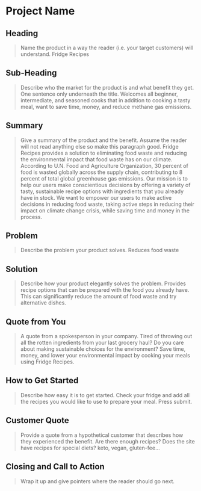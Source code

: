 # Project Name #

<!--
> This material was originally posted [here](http://www.quora.com/What-is-Amazons-approach-to-product-development-and-product-management). It is reproduced here for posterities sake.

There is an approach called "working backwards" that is widely used at Amazon. They work backwards from the customer, rather than starting with an idea for a product and trying to bolt customers onto it. While working backwards can be applied to any specific product decision, using this approach is especially important when developing new products or features.

For new initiatives a product manager typically starts by writing an internal press release announcing the finished product. The target audience for the press release is the new/updated product's customers, which can be retail customers or internal users of a tool or technology. Internal press releases are centered around the customer problem, how current solutions (internal or external) fail, and how the new product will blow away existing solutions.

If the benefits listed don't sound very interesting or exciting to customers, then perhaps they're not (and shouldn't be built). Instead, the product manager should keep iterating on the press release until they've come up with benefits that actually sound like benefits. Iterating on a press release is a lot less expensive than iterating on the product itself (and quicker!).

If the press release is more than a page and a half, it is probably too long. Keep it simple. 3-4 sentences for most paragraphs. Cut out the fat. Don't make it into a spec. You can accompany the press release with a FAQ that answers all of the other business or execution questions so the press release can stay focused on what the customer gets. My rule of thumb is that if the press release is hard to write, then the product is probably going to suck. Keep working at it until the outline for each paragraph flows.

Oh, and I also like to write press-releases in what I call "Oprah-speak" for mainstream consumer products. Imagine you're sitting on Oprah's couch and have just explained the product to her, and then you listen as she explains it to her audience. That's "Oprah-speak", not "Geek-speak".

Once the project moves into development, the press release can be used as a touchstone; a guiding light. The product team can ask themselves, "Are we building what is in the press release?" If they find they're spending time building things that aren't in the press release (overbuilding), they need to ask themselves why. This keeps product development focused on achieving the customer benefits and not building extraneous stuff that takes longer to build, takes resources to maintain, and doesn't provide real customer benefit (at least not enough to warrant inclusion in the press release).
 -->

## Heading ##
  > Name the product in a way the reader (i.e. your target customers) will understand.
  Fridge Recipes

## Sub-Heading ##
  > Describe who the market for the product is and what benefit they get. One sentence only underneath the title.
  Welcomes all beginner, intermediate, and seasoned cooks that in addition to cooking a tasty meal, want to save time, money, and reduce methane gas emissions.

## Summary ##
  > Give a summary of the product and the benefit. Assume the reader will not read anything else so make this paragraph good.
  Fridge Recipes provides a solution to eliminating food waste and reducing the environmental impact that food waste has on our climate. According to U.N. Food and Agriculture Organization, 30 percent of food is wasted globally across the supply chain, contributing to 8 percent of total global greenhouse gas emissions. Our mission is to help our users make conscientious decisions by offering a variety of tasty, sustainable recipe options with ingredients that you already have in stock. We want to empower our users to make active decisions in reducing food waste, taking active steps in reducing their impact on climate change crisis, while saving time and money in the process.

## Problem ##
  > Describe the problem your product solves.
  Reduces food waste

## Solution ##
  > Describe how your product elegantly solves the problem.
  Provides recipe options that can be prepared with the food you already have. This can significantly reduce the amount of food waste and try alternative dishes.

## Quote from You ##
  > A quote from a spokesperson in your company.
Tired of throwing out all the rotten ingredients from your last grocery haul? Do you care about making sustainable choices for the environment? Save time, money, and lower your environmental impact by cooking your meals using Fridge Recipes.


## How to Get Started ##
  > Describe how easy it is to get started.
Check your fridge and add all the recipes you would like to use to prepare your meal. Press submit.

## Customer Quote ##
  > Provide a quote from a hypothetical customer that describes how they experienced the benefit.
Are there enough recipes?
Does the site have recipes for special diets? keto, vegan, gluten-fee...


## Closing and Call to Action ##
  > Wrap it up and give pointers where the reader should go next.
